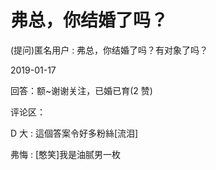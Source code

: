 # 弗总，你结婚了吗？

(提问)匿名用户 : 弗总，你结婚了吗？有对象了吗？

2019-01-17

回答：额~谢谢关注，已婚已育(2 赞)

评论区：

D 大 : 這個答案令好多粉絲[流泪]

弗悔 : [憨笑]我是油腻男一枚